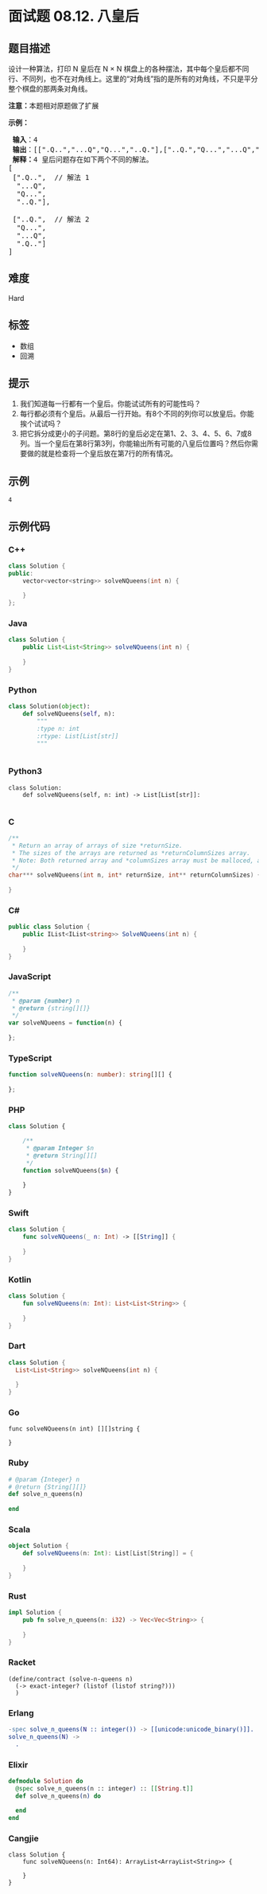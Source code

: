 # 面试题 08.12. 八皇后

## 题目描述

<p>设计一种算法，打印 N 皇后在 N × N 棋盘上的各种摆法，其中每个皇后都不同行、不同列，也不在对角线上。这里的“对角线”指的是所有的对角线，不只是平分整个棋盘的那两条对角线。</p>

<p><strong>注意：</strong>本题相对原题做了扩展</p>

<p><strong>示例：</strong></p>

<pre>
<strong> 输入</strong>：4
<strong> 输出</strong>：[[".Q..","...Q","Q...","..Q."],["..Q.","Q...","...Q",".Q.."]]
<strong> 解释：</strong>4 皇后问题存在如下两个不同的解法。
[
&nbsp;[".Q..", &nbsp;// 解法 1
&nbsp; "...Q",
&nbsp; "Q...",
&nbsp; "..Q."],

&nbsp;["..Q.", &nbsp;// 解法 2
&nbsp; "Q...",
&nbsp; "...Q",
&nbsp; ".Q.."]
]
</pre>


## 难度

Hard

## 标签

- 数组
- 回溯

## 提示

1. 我们知道每一行都有一个皇后。你能试试所有的可能性吗？
2. 每行都必须有个皇后。从最后一行开始。有8个不同的列你可以放皇后。你能挨个试试吗？
3. 把它拆分成更小的子问题。第8行的皇后必定在第1、2、3、4、5、6、7或8列。当一个皇后在第8行第3列，你能输出所有可能的八皇后位置吗？然后你需要做的就是检查将一个皇后放在第7行的所有情况。

## 示例

```
4
```

## 示例代码

### C++

```cpp
class Solution {
public:
    vector<vector<string>> solveNQueens(int n) {
        
    }
};
```

### Java

```java
class Solution {
    public List<List<String>> solveNQueens(int n) {
        
    }
}
```

### Python

```python
class Solution(object):
    def solveNQueens(self, n):
        """
        :type n: int
        :rtype: List[List[str]]
        """
        
```

### Python3

```python3
class Solution:
    def solveNQueens(self, n: int) -> List[List[str]]:
        
```

### C

```c
/**
 * Return an array of arrays of size *returnSize.
 * The sizes of the arrays are returned as *returnColumnSizes array.
 * Note: Both returned array and *columnSizes array must be malloced, assume caller calls free().
 */
char*** solveNQueens(int n, int* returnSize, int** returnColumnSizes) {
    
}
```

### C#

```csharp
public class Solution {
    public IList<IList<string>> SolveNQueens(int n) {
        
    }
}
```

### JavaScript

```javascript
/**
 * @param {number} n
 * @return {string[][]}
 */
var solveNQueens = function(n) {
    
};
```

### TypeScript

```typescript
function solveNQueens(n: number): string[][] {
    
};
```

### PHP

```php
class Solution {

    /**
     * @param Integer $n
     * @return String[][]
     */
    function solveNQueens($n) {
        
    }
}
```

### Swift

```swift
class Solution {
    func solveNQueens(_ n: Int) -> [[String]] {
        
    }
}
```

### Kotlin

```kotlin
class Solution {
    fun solveNQueens(n: Int): List<List<String>> {
        
    }
}
```

### Dart

```dart
class Solution {
  List<List<String>> solveNQueens(int n) {
    
  }
}
```

### Go

```golang
func solveNQueens(n int) [][]string {
    
}
```

### Ruby

```ruby
# @param {Integer} n
# @return {String[][]}
def solve_n_queens(n)
    
end
```

### Scala

```scala
object Solution {
    def solveNQueens(n: Int): List[List[String]] = {
        
    }
}
```

### Rust

```rust
impl Solution {
    pub fn solve_n_queens(n: i32) -> Vec<Vec<String>> {
        
    }
}
```

### Racket

```racket
(define/contract (solve-n-queens n)
  (-> exact-integer? (listof (listof string?)))
  )
```

### Erlang

```erlang
-spec solve_n_queens(N :: integer()) -> [[unicode:unicode_binary()]].
solve_n_queens(N) ->
  .
```

### Elixir

```elixir
defmodule Solution do
  @spec solve_n_queens(n :: integer) :: [[String.t]]
  def solve_n_queens(n) do
    
  end
end
```

### Cangjie

```cangjie
class Solution {
    func solveNQueens(n: Int64): ArrayList<ArrayList<String>> {

    }
}
```

